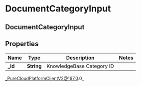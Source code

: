 # DocumentCategoryInput

## DocumentCategoryInput

## Properties

|Name | Type | Description | Notes|
|------------ | ------------- | ------------- | -------------|
| **_id** | **String** | KnowledgeBase Category ID | |



_PureCloudPlatformClientV2@167.0.0_

